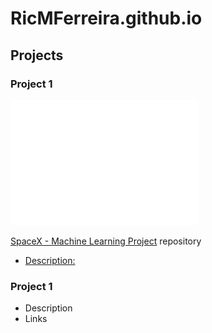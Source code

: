 # RicMFerreira.github.io

## Projects
### Project 1
<img src="/docs/assets/img/spacex.svg" width="300" />

[SpaceX - Machine Learning Project](https://github.com/RicMFerreira/SpaceX-Machine_learning) repository
- [Description:](https://github.com/RicMFerreira/SpaceX-Machine_learning/blob/main/README.md)
  
### Project 1
- Description
- Links
